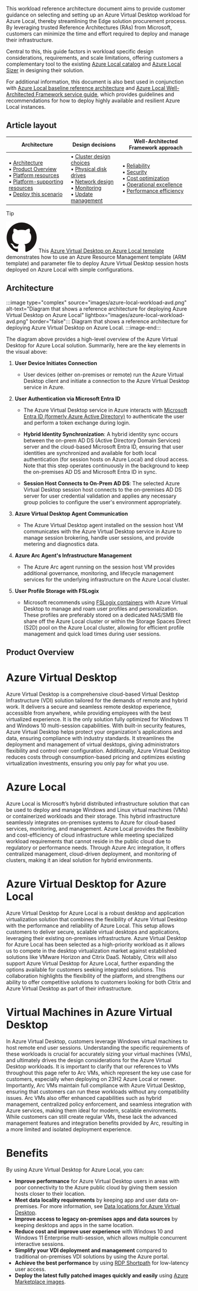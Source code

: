 This workload reference architecture document aims to provide customer guidance on selecting and setting up an Azure Virtual Desktop workload for Azure Local, thereby streamlining the Edge solution procurement process. By leveraging trusted Reference Architectures (RAs) from Microsoft, customers can minimize the time and effort required to deploy and manage their infrastructure.

Central to this, this guide factors in workload specific design considerations, requirements, and scale limitations, offering customers a complementary tool to the existing [Azure Local catalog](https://aka.ms/hci-catalog#catalog) and [Azure Local Sizer](https://aka.ms/hci-catalog#sizer) in designing their solution.

For additional information, this document is also best used in conjunction with [Azure Local baseline reference architecture](azure-stack-hci-baseline.yml) and [Azure Local Well-Architected Framework service guide](/azure/well-architected/service-guides/azure-stack-hci), which provides guidelines and recommendations for how to deploy highly available and resilient Azure Local instances.

## Article layout

| Architecture | Design decisions | Well-Architected Framework approach|
|---|---|---|
|&#9642; [Architecture](#architecture) <br>&#9642; [Product Overview](#Product-overview) <br>&#9642;  [Platform resources](#platform-resources) <br>&#9642; [Platform-supporting resources](#platform-supporting-resources) <br>&#9642; [Deploy this scenario](#deploy-this-scenario) <br>|&#9642; [Cluster design choices](#cluster-design-choices)<br> &#9642; [Physical disk drives](#physical-disk-drives) <br> &#9642; [Network design](#network-design) <br> &#9642; [Monitoring](#monitoring) <br> &#9642; [Update management](#update-management)|&#9642; [Reliability](#reliability) <br> &#9642; [Security](#security) <br> &#9642; [Cost optimization](#cost-optimization) <br> &#9642; [Operational excellence](#operational-excellence) <br> &#9642; [Performance efficiency](#performance-efficiency)|

> [!TIP]
> ![GitHub logo](../_images/github.svg) This [Azure Virtual Desktop on Azure Local template](https://github.com/Azure/RDS-Templates/blob/master/ARM-wvd-templates/HCI/QuickDeploy/CreateHciHostpoolQuickDeployTemplate.json) demonstrates how to use an Azure Resource Management template (ARM template) and parameter file to deploy Azure Virtual Desktop session hosts deployed on Azure Local with simple configurations.

## Architecture

:::image type="complex" source="images/azure-local-workload-avd.png" alt-text="Diagram that shows a reference architecture for deploying Azure Virtual Desktop on Azure Local" lightbox="images/azure-local-workload-avd.png" border="false":::
    Diagram that shows a reference architecture for deploying Azure Virtual Desktop on Azure Local.
:::image-end:::

The diagram above provides a high-level overview of the Azure Virtual Desktop for Azure Local solution. Summarily, here are the key elements in the visual above:

1. **User Device Initiates Connection**
   - User devices (either on-premises or remote) run the Azure Virtual Desktop client and initiate a connection to the Azure Virtual Desktop service in Azure.

2. **User Authentication via Microsoft Entra ID**
   - The Azure Virtual Desktop service in Azure interacts with [Microsoft Entra ID (formerly Azure Active Directory)](https://www.microsoft.com/en-sg/security/business/identity-access/microsoft-entra-id) to authenticate the user and perform a token exchange during login. 

   - **Hybrid Identity Synchronization**: A hybrid identity sync occurs between the on-prem AD DS (Active Directory Domain Services) server and the cloud-based Microsoft Entra ID, ensuring that user identities are synchronized and available for both local authentication (for session hosts on Azure Local) and cloud access. Note that this step operates continuously in the background to keep the on-premises AD DS and Microsoft Entra ID in sync.

   - **Session Host Connects to On-Prem AD DS**: The selected Azure Virtual Desktop session host connects to the on-premises AD DS server for user credential validation and applies any necessary group policies to configure the user's environment appropriately.

3. **Azure Virtual Desktop Agent Communication**
   - The Azure Virtual Desktop agent installed on the session host VM communicates with the Azure Virtual Desktop service in Azure to manage session brokering, handle user sessions, and provide metering and diagnostics data.

4. **Azure Arc Agent's Infrastructure Management**
   - The Azure Arc agent running on the session host VM provides additional governance, monitoring, and lifecycle management services for the underlying infrastructure on the Azure Local cluster.

5. **User Profile Storage with FSLogix**
   - Microsoft recommends using [FSLogix containers](https://learn.microsoft.com/en-us/fslogix/tutorial-configure-profile-containers) with Azure Virtual Desktop to manage and roam user profiles and personalization. These profiles are preferably stored on a dedicated NAS/SMB file share off the Azure Local cluster or within the Storage Spaces Direct (S2D) pool on the Azure Local cluster, allowing for efficient profile management and quick load times during user sessions.


## Product Overview
# Azure Virtual Desktop

Azure Virtual Desktop is a comprehensive cloud-based Virtual Desktop Infrastructure (VDI) solution tailored for the demands of remote and hybrid work. It delivers a secure and seamless remote desktop experience, accessible from anywhere, while providing employees with the best virtualized experience. It is the only solution fully optimized for Windows 11 and Windows 10 multi-session capabilities. With built-in security features, Azure Virtual Desktop helps protect your organization's applications and data, ensuring compliance with industry standards. It streamlines the deployment and management of virtual desktops, giving administrators flexibility and control over configuration. Additionally, Azure Virtual Desktop reduces costs through consumption-based pricing and optimizes existing virtualization investments, ensuring you only pay for what you use.

# Azure Local

Azure Local is Microsoft’s hybrid distributed infrastructure solution that can be used to deploy and manage Windows and Linux virtual machines (VMs) or containerized workloads and their storage. This hybrid infrastructure seamlessly integrates on-premises systems to Azure for cloud-based services, monitoring, and management. Azure Local provides the flexibility and cost-efficiency of cloud infrastructure while meeting specialized workload requirements that cannot reside in the public cloud due to regulatory or performance needs. Through Azure Arc integration, it offers centralized management, cloud-driven deployment, and monitoring of clusters, making it an ideal solution for hybrid environments.

# Azure Virtual Desktop for Azure Local

Azure Virtual Desktop for Azure Local is a robust desktop and application virtualization solution that combines the flexibility of Azure Virtual Desktop with the performance and reliability of Azure Local. This setup allows customers to deliver secure, scalable virtual desktops and applications, leveraging their existing on-premises infrastructure. Azure Virtual Desktop for Azure Local has been selected as a high-priority workload as it allows us to compete in the desktop virtualization market against established solutions like VMware Horizon and Citrix DaaS. Notably, Citrix will also support Azure Virtual Desktop for Azure Local, further expanding the options available for customers seeking integrated solutions. This collaboration highlights the flexibility of the platform, and strengthens our ability to offer competitive solutions to customers looking for both Citrix and Azure Virtual Desktop as part of their infrastructure.

# Virtual Machines in Azure Virtual Desktop

In Azure Virtual Desktop, customers leverage Windows virtual machines to host remote end user sessions. Understanding the specific requirements of these workloads is crucial for accurately sizing your virtual machines (VMs), and ultimately drives the design considerations for the Azure Virtual Desktop workloads. It is important to clarify that our references to VMs throughout this page refer to Arc VMs, which represent the key use case for customers, especially when deploying on 23H2 Azure Local or newer. Importantly, Arc VMs maintain full compliance with Azure Virtual Desktop, ensuring that customers can run these workloads without any compatibility issues. Arc VMs also offer enhanced capabilities such as hybrid management, centralized policy enforcement, and seamless integration with Azure services, making them ideal for modern, scalable environments. While customers can still create regular VMs, these lack the advanced management features and integration benefits provided by Arc, resulting in a more limited and isolated deployment experience.

# Benefits

By using Azure Virtual Desktop for Azure Local, you can:

- **Improve performance** for Azure Virtual Desktop users in areas with poor connectivity to the Azure public cloud by giving them session hosts closer to their location.
- **Meet data locality requirements** by keeping app and user data on-premises. For more information, see [Data locations for Azure Virtual Desktop](https://learn.microsoft.com/azure/virtual-desktop/data-locations).
- **Improve access to legacy on-premises apps and data sources** by keeping desktops and apps in the same location.
- **Reduce cost and improve user experience** with Windows 10 and Windows 11 Enterprise multi-session, which allows multiple concurrent interactive sessions.
- **Simplify your VDI deployment and management** compared to traditional on-premises VDI solutions by using the Azure portal.
- **Achieve the best performance** by using [RDP Shortpath](https://learn.microsoft.com/en-us/azure/virtual-desktop/rdp-shortpath?tabs=managed-networks) for low-latency user access.
- **Deploy the latest fully patched images quickly and easily** using [Azure Marketplace images](https://learn.microsoft.com/en-us/azure-stack/hci/manage/virtual-machine-image-azure-marketplace).